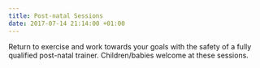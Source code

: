 ```yaml
---
title: Post-natal Sessions
date: 2017-07-14 21:14:00 +01:00
---
```


Return to exercise and work towards your goals with the safety of a fully qualified post-natal trainer. Children/babies welcome at these sessions.